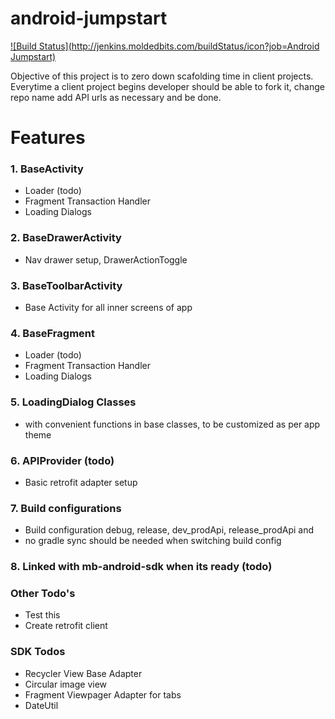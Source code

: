 # android-jumpstart

[![Build Status](http://jenkins.moldedbits.com/buildStatus/icon?job=Android Jumpstart)](http://jenkins.moldedbits.com/job/Android%20Jumpstart/)

Objective of this project is to zero down scafolding time in client projects.
Everytime a client project begins developer should be able to fork it, change repo name add API urls as necessary and be done.

# Features

### 1. BaseActivity
  * Loader (todo)
  * Fragment Transaction Handler
  * Loading Dialogs

### 2. BaseDrawerActivity
  * Nav drawer setup, DrawerActionToggle

### 3. BaseToolbarActivity
  * Base Activity for all inner screens of app

### 4. BaseFragment
  * Loader (todo)
  * Fragment Transaction Handler
  * Loading Dialogs

### 5. LoadingDialog Classes
  * with convenient functions in base classes, to be customized as per app theme

### 6. APIProvider (todo)
  * Basic retrofit adapter setup

### 7. Build configurations
  * Build configuration debug, release, dev_prodApi, release_prodApi and 
  * no gradle sync should be needed when switching build config

### 8. Linked with mb-android-sdk when its ready (todo)

### Other Todo's
  * Test this
  * Create retrofit client

### SDK Todos
  * Recycler View Base Adapter
  * Circular image view
  * Fragment Viewpager Adapter for tabs
  * DateUtil
